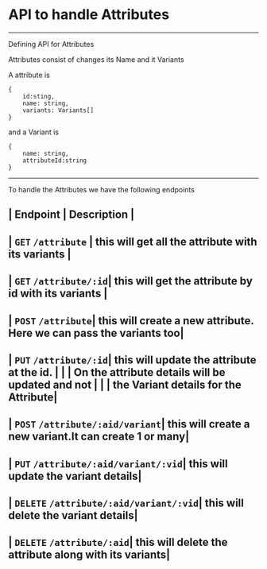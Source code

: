 # API to handle Attributes 
----
Defining API for Attributes 

Attributes consist of changes its Name and it Variants 

A attribute is 
```
{
    id:sting,
    name: string,
    variants: Variants[]
}
```
and a Variant is 
```
{
    name: string,
    attributeId:string
}
```
----
To handle the Attributes we have the following endpoints

| Endpoint           | Description                                       |
------------------------------------------------------------------------
| `GET` `/attribute` | this will get all the attribute with its variants |
------------------------------------------------------------------------
| `GET` `/attribute/:id`| this will get the attribute by id with its variants |
------------------------------------------------------------------------
| `POST` `/attribute`| this will create a new attribute. Here we can pass the variants too|
------------------------------------------------------------------------
| `PUT` `/attribute/:id`| this will update the attribute at the id. |
|                       | On the attribute details will be updated and not |
|                       | the Variant details for the Attribute|
------------------------------------------------------------------------
| `POST` `/attribute/:aid/variant`| this will create a new variant.It can create 1 or many|
-------------------------------------------------------------------------------------------
| `PUT` `/attribute/:aid/variant/:vid`| this will update the variant details|
-------------------------------------------------------------------------------------------
| `DELETE` `/attribute/:aid/variant/:vid`| this will delete the variant details|
-------------------------------------------------------------------------------------------
| `DELETE` `/attribute/:aid`| this will delete the attribute along with its variants|
-------------------------------------------------------------------------------------------
